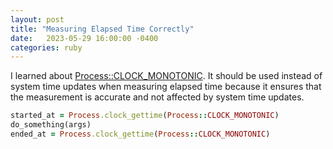 ```yaml
---
layout: post
title: "Measuring Elapsed Time Correctly"
date:   2023-05-29 16:00:00 -0400
categories: ruby
---
```


I learned about [Process::CLOCK_MONOTONIC][Process::CLOCK_MONOTONIC-docs]. It should be used instead of system time updates when measuring elapsed time because it ensures that the measurement is accurate and not affected by system time updates.

```ruby
started_at = Process.clock_gettime(Process::CLOCK_MONOTONIC)
do_something(args)
ended_at = Process.clock_gettime(Process::CLOCK_MONOTONIC)
```

[Process::CLOCK_MONOTONIC-docs]: https://docs.ruby-lang.org/en/3.2/Process.html#CLOCK_MONOTONIC
